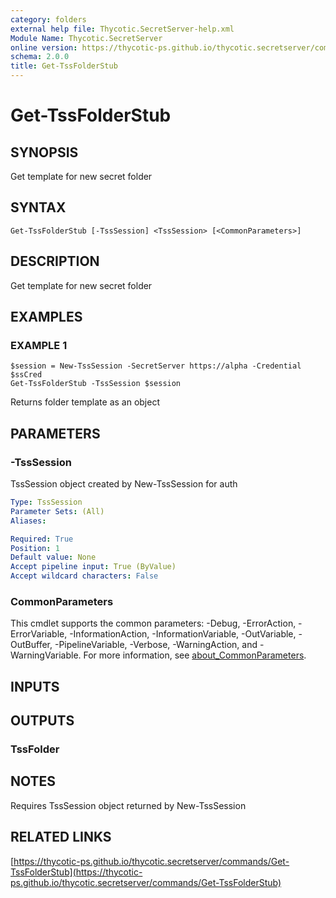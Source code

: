 ```yaml
---
category: folders
external help file: Thycotic.SecretServer-help.xml
Module Name: Thycotic.SecretServer
online version: https://thycotic-ps.github.io/thycotic.secretserver/commands/Get-TssFolderStub
schema: 2.0.0
title: Get-TssFolderStub
---
```


# Get-TssFolderStub

## SYNOPSIS
Get template for new secret folder

## SYNTAX

```
Get-TssFolderStub [-TssSession] <TssSession> [<CommonParameters>]
```

## DESCRIPTION
Get template for new secret folder

## EXAMPLES

### EXAMPLE 1
```
$session = New-TssSession -SecretServer https://alpha -Credential $ssCred
Get-TssFolderStub -TssSession $session
```

Returns folder template as an object

## PARAMETERS

### -TssSession
TssSession object created by New-TssSession for auth

```yaml
Type: TssSession
Parameter Sets: (All)
Aliases:

Required: True
Position: 1
Default value: None
Accept pipeline input: True (ByValue)
Accept wildcard characters: False
```

### CommonParameters
This cmdlet supports the common parameters: -Debug, -ErrorAction, -ErrorVariable, -InformationAction, -InformationVariable, -OutVariable, -OutBuffer, -PipelineVariable, -Verbose, -WarningAction, and -WarningVariable. For more information, see [about_CommonParameters](http://go.microsoft.com/fwlink/?LinkID=113216).

## INPUTS

## OUTPUTS

### TssFolder
## NOTES
Requires TssSession object returned by New-TssSession

## RELATED LINKS

[https://thycotic-ps.github.io/thycotic.secretserver/commands/Get-TssFolderStub](https://thycotic-ps.github.io/thycotic.secretserver/commands/Get-TssFolderStub)


